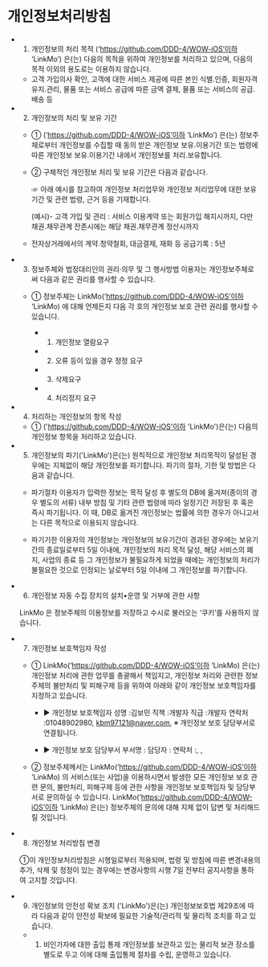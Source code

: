 # 개인정보처리방침

* 1. 개인정보의 처리 목적 (‘https://github.com/DDD-4/WOW-iOS’이하 ‘LinkMo’) 은(는) 다음의 목적을 위하여 개인정보를 처리하고 있으며, 다음의 목적 이외의 용도로는 이용하지 않습니다.

    * 고객 가입의사 확인, 고객에 대한 서비스 제공에 따른 본인 식별.인증, 회원자격 유지.관리, 물품 또는 서비스 공급에 따른 금액 결제, 물품 또는 서비스의 공급.배송 등

* 2. 개인정보의 처리 및 보유 기간

    * ① (‘https://github.com/DDD-4/WOW-iOS’이하 ‘LinkMo’) 은(는) 정보주체로부터 개인정보를 수집할 때 동의 받은 개인정보 보유․이용기간 또는 법령에 따른 개인정보 보유․이용기간 내에서 개인정보를 처리․보유합니다.

    * ② 구체적인 개인정보 처리 및 보유 기간은 다음과 같습니다.

        ☞ 아래 예시를 참고하여 개인정보 처리업무와 개인정보 처리업무에 대한 보유기간 및 관련 법령, 근거 등을 기재합니다.

        (예시)- 고객 가입 및 관리 : 서비스 이용계약 또는 회원가입 해지시까지, 다만 채권․채무관계 잔존시에는 해당 채권․채무관계 정산시까지

    * 전자상거래에서의 계약․청약철회, 대금결제, 재화 등 공급기록 : 5년

* 3. 정보주체와 법정대리인의 권리·의무 및 그 행사방법 이용자는 개인정보주체로써 다음과 같은 권리를 행사할 수 있습니다.

    * ① 정보주체는 LinkMo(‘https://github.com/DDD-4/WOW-iOS’이하 ‘LinkMo) 에 대해 언제든지 다음 각 호의 개인정보 보호 관련 권리를 행사할 수 있습니다.

        * 1. 개인정보 열람요구

        * 2. 오류 등이 있을 경우 정정 요구

        * 3. 삭제요구

        * 4. 처리정지 요구



* 4. 처리하는 개인정보의 항목 작성 

    * ① ('https://github.com/DDD-4/WOW-iOS'이하 'LinkMo')은(는) 다음의 개인정보 항목을 처리하고 있습니다.



* 5. 개인정보의 파기('LinkMo')은(는) 원칙적으로 개인정보 처리목적이 달성된 경우에는 지체없이 해당 개인정보를 파기합니다. 파기의 절차, 기한 및 방법은 다음과 같습니다.

    * 파기절차
        이용자가 입력한 정보는 목적 달성 후 별도의 DB에 옮겨져(종이의 경우 별도의 서류) 내부 방침 및 기타 관련 법령에 따라 일정기간 저장된 후 혹은 즉시 파기됩니다. 이 때, DB로 옮겨진 개인정보는 법률에 의한 경우가 아니고서는 다른 목적으로 이용되지 않습니다.

    * 파기기한
        이용자의 개인정보는 개인정보의 보유기간이 경과된 경우에는 보유기간의 종료일로부터 5일 이내에, 개인정보의 처리 목적 달성, 해당 서비스의 폐지, 사업의 종료 등 그 개인정보가 불필요하게 되었을 때에는 개인정보의 처리가 불필요한 것으로 인정되는 날로부터 5일 이내에 그 개인정보를 파기합니다.



* 6. 개인정보 자동 수집 장치의 설치•운영 및 거부에 관한 사항

    LinkMo 은 정보주체의 이용정보를 저장하고 수시로 불러오는 ‘쿠키’를 사용하지 않습니다.

* 7. 개인정보 보호책임자 작성

    *  ① LinkMo(‘https://github.com/DDD-4/WOW-iOS’이하 ‘LinkMo) 은(는) 개인정보 처리에 관한 업무를 총괄해서 책임지고, 개인정보 처리와 관련한 정보주체의 불만처리 및 피해구제 등을 위하여 아래와 같이 개인정보 보호책임자를 지정하고 있습니다.

        * ▶ 개인정보 보호책임자
            성명 :김보민
            직책 :개발자
            직급 :개발자
            연락처 :01048902980, kbm97121@naver.com,
            ※ 개인정보 보호 담당부서로 연결됩니다.

        * ▶ 개인정보 보호 담당부서
            부서명 :
            담당자 :
            연락처 :, ,
    * ② 정보주체께서는 LinkMo(‘https://github.com/DDD-4/WOW-iOS’이하 ‘LinkMo) 의 서비스(또는 사업)을 이용하시면서 발생한 모든 개인정보 보호 관련 문의, 불만처리, 피해구제 등에 관한 사항을 개인정보 보호책임자 및 담당부서로 문의하실 수 있습니다. LinkMo(‘https://github.com/DDD-4/WOW-iOS’이하 ‘LinkMo) 은(는) 정보주체의 문의에 대해 지체 없이 답변 및 처리해드릴 것입니다.

* 8. 개인정보 처리방침 변경

    ①이 개인정보처리방침은 시행일로부터 적용되며, 법령 및 방침에 따른 변경내용의 추가, 삭제 및 정정이 있는 경우에는 변경사항의 시행 7일 전부터 공지사항을 통하여 고지할 것입니다.



* 9. 개인정보의 안전성 확보 조치 ('LinkMo')은(는) 개인정보보호법 제29조에 따라 다음과 같이 안전성 확보에 필요한 기술적/관리적 및 물리적 조치를 하고 있습니다.

    * 1. 비인가자에 대한 출입 통제
        개인정보를 보관하고 있는 물리적 보관 장소를 별도로 두고 이에 대해 출입통제 절차를 수립, 운영하고 있습니다.

